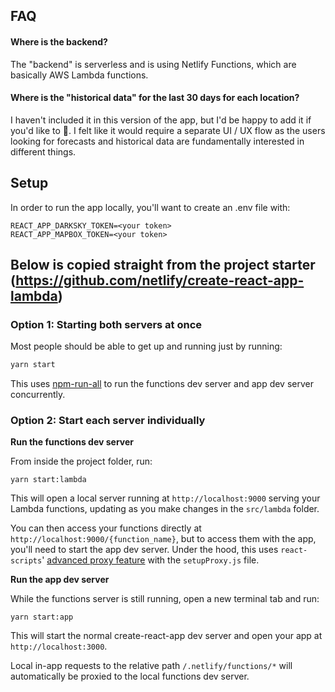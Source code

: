 ## FAQ

#### Where is the backend?

The "backend" is serverless and is using Netlify Functions, which are basically AWS Lambda functions.

#### Where is the "historical data" for the last 30 days for each location?
  
I haven't included it in this version of the app, but I'd be happy to add it if you'd like to 🙂. I felt like it would require a separate UI / UX flow as the users looking for forecasts and historical data are fundamentally interested in different things.

## Setup

In order to run the app locally, you'll want to create an .env file with:
```
REACT_APP_DARKSKY_TOKEN=<your token>
REACT_APP_MAPBOX_TOKEN=<your token>
```

## Below is copied straight from the project starter (https://github.com/netlify/create-react-app-lambda)

### Option 1: Starting both servers at once

Most people should be able to get up and running just by running:

```bash
yarn start
```

This uses [npm-run-all](https://github.com/mysticatea/npm-run-all#readme) to run the functions dev server and app dev server concurrently.

### Option 2: Start each server individually

**Run the functions dev server**

From inside the project folder, run:

```
yarn start:lambda
```

This will open a local server running at `http://localhost:9000` serving your Lambda functions, updating as you make changes in the `src/lambda` folder.

You can then access your functions directly at `http://localhost:9000/{function_name}`, but to access them with the app, you'll need to start the app dev server. Under the hood, this uses `react-scripts`' [advanced proxy feature](https://github.com/facebook/create-react-app/blob/master/packages/react-scripts/template/README.md#configuring-the-proxy-manually) with the `setupProxy.js` file.

**Run the app dev server**

While the functions server is still running, open a new terminal tab and run:

```
yarn start:app
```

This will start the normal create-react-app dev server and open your app at `http://localhost:3000`.

Local in-app requests to the relative path `/.netlify/functions/*` will automatically be proxied to the local functions dev server.